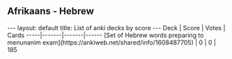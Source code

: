 <h2>Afrikaans  -  Hebrew</h2>
---
layout: default
title: List of anki decks by score
---
Deck | Score | Votes | Cards
-----|-------|-------|------
[Set of Hebrew words preparing to menunanim exam](https://ankiweb.net/shared/info/1608487705) | 0 | 0 | 185
